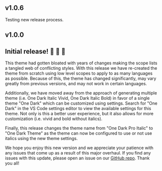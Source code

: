 ## v1.0.6

Testing new release process.

## v1.0.0

## Initial release! 🎉 🎉 🎉

This theme had gotten bloated with years of changes making the scope lists a tangled web of conflicting styles. With this release we have re-created the theme from scratch using low level scopes to apply to as many languages as possible. Because of this, the theme has changed significantly, may vary greatly from previous versions, and may not work in certain languages.

Additionally, we have moved away from the approach of generating multiple theme (i.e. One Dark Italic Vivid, One Dark Italic Bold) in favor of a single theme "One Dark" which can be customized using settings. Search for "One Dark" in the VS Code settings editor to view the available settings for this theme. Not only is this a better user experience, but it also allows for more customization (i.e. vivid and bold without italics).

Finally, this release changes the theme name from "One Dark Pro Italic" to "One Dark Theme" as the theme can now be configured to use or not use italics using the new theme settings.

We hope you enjoy this new version and we appreciate your patience with any issues that come up as a result of this major overhaul. If you find any issues with this update, please open an issue on our [GitHub repo](https://github.com/one-dark/vscode-one-dark-theme). Thank you all!
